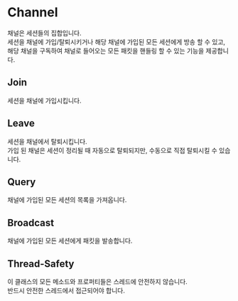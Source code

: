 Channel
====
채널은 세션들의 집합입니다.<br>
세션을 채널에 가입/탈퇴시키거나 해당 채널에 가입된 모든 세션에게 방송 할 수 있고, 해당 채널을 구독하여 채널로 들어오는 모든 패킷을 핸들링 할 수 있는 기능을 제공합니다.

Join
----
세션을 채널에 가입시킵니다.

Leave
----
세션을 채널에서 탈퇴시킵니다.<br>
가입 된 채널은 세션이 정리될 때 자동으로 탈퇴되지만, 수동으로 직접 탈퇴시킬 수 있습니다.

Query
----
채널에 가입된 모든 세션의 목록을 가져옵니다.

Broadcast
----
채널에 가입된 모든 세션에게 패킷을 발송합니다.

Thread-Safety
----
이 클래스의 모든 메소드와 프로퍼티들은 스레드에 안전하지 않습니다.<br>
반드시 안전한 스레드에서 접근되어야 합니다.
